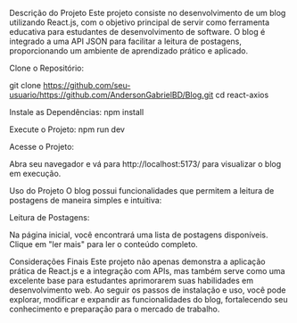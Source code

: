Descrição do Projeto
Este projeto consiste no desenvolvimento de um blog utilizando React.js, com o objetivo principal de servir como ferramenta educativa para estudantes de desenvolvimento de software. O blog é integrado a uma API JSON para facilitar a leitura de postagens, proporcionando um ambiente de aprendizado prático e aplicado.

Clone o Repositório:

git clone https://github.com/seu-usuario/https://github.com/AndersonGabrielBD/Blog.git
cd react-axios

Instale as Dependências:
npm install 

Execute o Projeto:
npm run dev

Acesse o Projeto:

Abra seu navegador e vá para http://localhost:5173/ para visualizar o blog em execução.

Uso do Projeto
O blog possui funcionalidades que permitem a leitura de postagens de maneira simples e intuitiva:

Leitura de Postagens:

Na página inicial, você encontrará uma lista de postagens disponíveis. Clique em "ler mais" para ler o conteúdo completo.

Considerações Finais
Este projeto não apenas demonstra a aplicação prática de React.js e a integração com APIs, mas também serve como uma excelente base para estudantes aprimorarem suas habilidades em desenvolvimento web. Ao seguir os passos de instalação e uso, você pode explorar, modificar e expandir as funcionalidades do blog, fortalecendo seu conhecimento e preparação para o mercado de trabalho.
